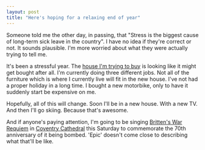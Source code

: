```yaml
---
layout: post
title: "Here's hoping for a relaxing end of year"
---
```

Someone told me the other day, in passing, that "Stress is the biggest cause
of long-term sick leave in the country". I have no idea if they're correct or
not. It sounds plausible. I'm more worried about what they were actually
trying to tell me.

It's been a stressful year. The [house I'm trying to buy][1] is looking like
it might get bought after all. I'm currently doing three different jobs. Not
all of the furniture which is where I currently live will fit in the new
house. I've not had a proper holiday in a long time. I bought a new motorbike,
only to have it suddenly start be expensive on me.

Hopefully, all of this will change. Soon I'll be in a new house. With a new
TV. And then I'll go skiing. Because that's awesome.

And if anyone's paying attention, I'm going to be singing [Britten's War Requiem][2] in [Coventry Cathedral][3] this Saturday to commemorate the 70th
anniversary of it being bombed. 'Epic' doesn't come close to describing what
that'll be like.

   [1]: /2010/04/26/big-things-very-big-things.html

   [2]: /2010/04/26/big-things-very-big-things.html

   [3]: http://en.wikipedia.org/wiki/Coventry_Cathedral

